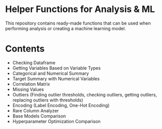 # Helper Functions for Analysis & ML

This repository contains ready-made functions that can be used when performing analysis or creating a machine learning model.

# Contents

- Checking Dataframe
- Getting Variables Based on Variable Types
- Categorical and Numerical Summary
- Target Summary with Numerical Variables
- Correlation Matrix
- Missing Values
- Outliers (Finding outlier thresholds, checking outliers, getting outliers, replacing outliers with thresholds)
- Encoding (Label Encoding, One-Hot Encoding)
- Rare Column Analyzer
- Base Models Comparison
- Hyperparameter Optimization Comparison
